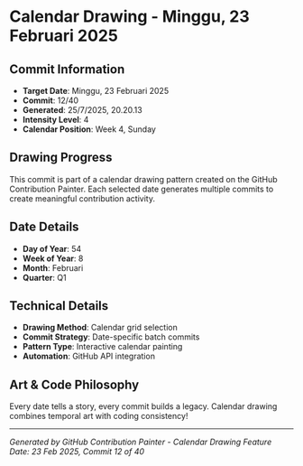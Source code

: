 # Calendar Drawing - Minggu, 23 Februari 2025

## Commit Information
- **Target Date**: Minggu, 23 Februari 2025
- **Commit**: 12/40
- **Generated**: 25/7/2025, 20.20.13
- **Intensity Level**: 4
- **Calendar Position**: Week 4, Sunday

## Drawing Progress
This commit is part of a calendar drawing pattern created on the GitHub Contribution Painter.
Each selected date generates multiple commits to create meaningful contribution activity.

## Date Details
- **Day of Year**: 54
- **Week of Year**: 8
- **Month**: Februari
- **Quarter**: Q1

## Technical Details
- **Drawing Method**: Calendar grid selection
- **Commit Strategy**: Date-specific batch commits
- **Pattern Type**: Interactive calendar painting
- **Automation**: GitHub API integration

## Art & Code Philosophy
Every date tells a story, every commit builds a legacy. 
Calendar drawing combines temporal art with coding consistency!

---
*Generated by GitHub Contribution Painter - Calendar Drawing Feature*
*Date: 23 Feb 2025, Commit 12 of 40*